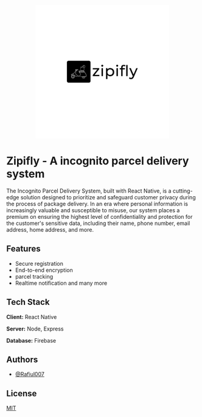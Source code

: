 <div align="center" style="backgorund-color: #fff">
 <img src="https://github.com/Rafiul007/Zipifly/blob/main/assets/logo.png" width="350">
</div>

# Zipifly - A incognito parcel delivery system
The Incognito Parcel Delivery System, built with React Native, is a cutting-edge solution designed to prioritize and safeguard customer privacy during the process of package delivery. In an era where personal information is increasingly valuable and susceptible to misuse, our system places a premium on ensuring the highest level of confidentiality and protection for the customer's sensitive data, including their name, phone number, email address, home address, and more.


## Features

- Secure registration
- End-to-end encryption
- parcel tracking
- Realtime notification
 and many more


## Tech Stack

**Client:** React Native

**Server:** Node, Express

**Database:** Firebase


## Authors

- [@Rafiul007](https://www.github.com/Rafiul007)


## License

[MIT](https://choosealicense.com/licenses/mit/)

